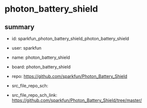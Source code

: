 # photon_battery_shield
 
## summary 
* id: sparkfun_photon_battery_shield_photon_battery_shield
* user: sparkfun
* name: photon_battery_shield
* board: photon_battery_shield
* repo: https://github.com/sparkfun/Photon_Battery_Shield



* src_file_repo_sch: 
* src_file_repo_sch_link: https://github.com/sparkfun/Photon_Battery_Shield/tree/master/




